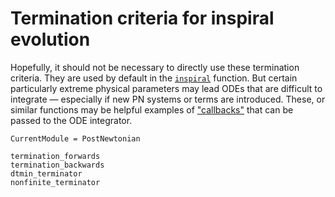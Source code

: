 # Termination criteria for inspiral evolution

Hopefully, it should not be necessary to directly use these termination
criteria.  They are used by default in the [`inspiral`](@ref) function.  But
certain particularly extreme physical parameters may lead ODEs that are
difficult to integrate — especially if new PN systems or terms are introduced.
These, or similar functions may be helpful examples of
["callbacks"](https://docs.sciml.ai/DiffEqDocs/stable/features/callback_functions/)
that can be passed to the ODE integrator.

```@meta
CurrentModule = PostNewtonian
```

```@docs
termination_forwards
termination_backwards
dtmin_terminator
nonfinite_terminator
```
